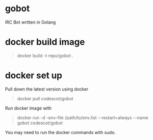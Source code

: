 # gobot
IRC Bot written in Golang

# docker build image

> docker build -t repo/gobot .

# docker set up
Pull down the latest version using docker

> docker pull codescot/gobot

Run docker image with

> docker run -d -env-file /path/to/env.list --restart=always --name gobot codescot/gobot

You may need to run the docker commands with sudo.
